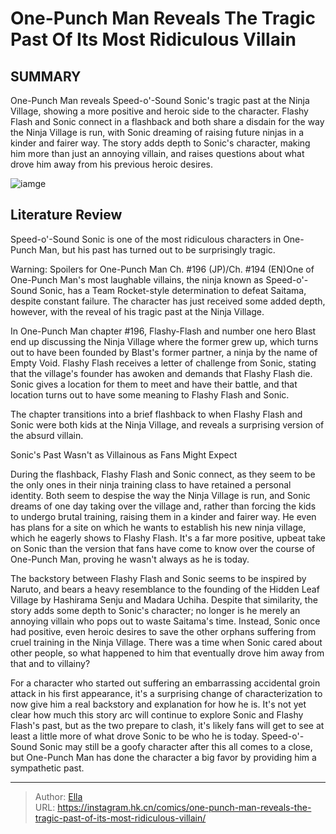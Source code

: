 # One-Punch Man Reveals The Tragic Past Of Its Most Ridiculous Villain


## SUMMARY 



  One-Punch Man reveals Speed-o&#39;-Sound Sonic&#39;s tragic past at the Ninja Village, showing a more positive and heroic side to the character.   Flashy Flash and Sonic connect in a flashback and both share a disdain for the way the Ninja Village is run, with Sonic dreaming of raising future ninjas in a kinder and fairer way.   The story adds depth to Sonic&#39;s character, making him more than just an annoying villain, and raises questions about what drove him away from his previous heroic desires.  

![iamge](https://static1.srcdn.com/wordpress/wp-content/uploads/2023/12/opm-sonic.jpg)

## Literature Review

Speed-o&#39;-Sound Sonic is one of the most ridiculous characters in One-Punch Man, but his past has turned out to be surprisingly tragic.




Warning: Spoilers for One-Punch Man Ch. #196 (JP)/Ch. #194 (EN)One of One-Punch Man&#39;s most laughable villains, the ninja known as Speed-o&#39;-Sound Sonic, has a Team Rocket-style determination to defeat Saitama, despite constant failure. The character has just received some added depth, however, with the reveal of his tragic past at the Ninja Village.




In One-Punch Man chapter #196, Flashy-Flash and number one hero Blast end up discussing the Ninja Village where the former grew up, which turns out to have been founded by Blast&#39;s former partner, a ninja by the name of Empty Void. Flashy Flash receives a letter of challenge from Sonic, stating that the village&#39;s founder has awoken and demands that Flashy Flash die. Sonic gives a location for them to meet and have their battle, and that location turns out to have some meaning to Flashy Flash and Sonic.

          

The chapter transitions into a brief flashback to when Flashy Flash and Sonic were both kids at the Ninja Village, and reveals a surprising version of the absurd villain.


 Sonic&#39;s Past Wasn&#39;t as Villainous as Fans Might Expect 
          




During the flashback, Flashy Flash and Sonic connect, as they seem to be the only ones in their ninja training class to have retained a personal identity. Both seem to despise the way the Ninja Village is run, and Sonic dreams of one day taking over the village and, rather than forcing the kids to undergo brutal training, raising them in a kinder and fairer way. He even has plans for a site on which he wants to establish his new ninja village, which he eagerly shows to Flashy Flash. It&#39;s a far more positive, upbeat take on Sonic than the version that fans have come to know over the course of One-Punch Man, proving he wasn&#39;t always as he is today.

The backstory between Flashy Flash and Sonic seems to be inspired by Naruto, and bears a heavy resemblance to the founding of the Hidden Leaf Village by Hashirama Senju and Madara Uchiha. Despite that similarity, the story adds some depth to Sonic&#39;s character; no longer is he merely an annoying villain who pops out to waste Saitama&#39;s time. Instead, Sonic once had positive, even heroic desires to save the other orphans suffering from cruel training in the Ninja Village. There was a time when Sonic cared about other people, so what happened to him that eventually drove him away from that and to villainy?




For a character who started out suffering an embarrassing accidental groin attack in his first appearance, it&#39;s a surprising change of characterization to now give him a real backstory and explanation for how he is. It&#39;s not yet clear how much this story arc will continue to explore Sonic and Flashy Flash&#39;s past, but as the two prepare to clash, it&#39;s likely fans will get to see at least a little more of what drove Sonic to be who he is today. Speed-o&#39;-Sound Sonic may still be a goofy character after this all comes to a close, but One-Punch Man has done the character a big favor by providing him a sympathetic past.



---

> Author: [Ella](https://instagram.hk.cn/)  
> URL: https://instagram.hk.cn/comics/one-punch-man-reveals-the-tragic-past-of-its-most-ridiculous-villain/  

